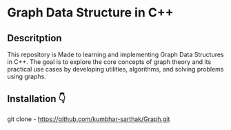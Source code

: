 # Graph Data Structure in C++

## Descritption
This repository is Made to learning and implementing Graph Data Structures in C++.
The goal is to explore the core concepts of graph theory and its practical use cases by developing utilities, algorithms, and solving problems using graphs.


## Installation 👇

git clone - https://github.com/kumbhar-sarthak/Graph.git
